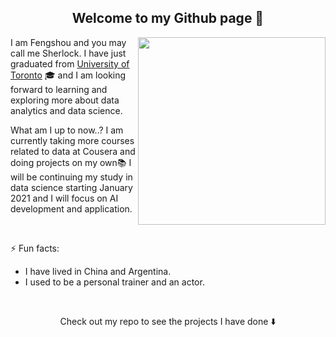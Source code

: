 <h2 align="center"> Welcome to my Github page 👋 </h2>
<p >
  <img src = "https://media.giphy.com/media/JrXas5ecb4FkwbFpIE/giphy.gif" height = 300px align="right"/>
</p>

 I am Fengshou and you may call me Sherlock. I have just graduated from [University of Toronto](https://www.utoronto.ca/) 🎓 and I am looking forward to learning and exploring more about data analytics and data science. 
  <p align = "left"> What am I up to now..? I am currently taking more courses related to data at Cousera and doing projects on my own📚 I will be continuing my study in data science starting January 2021 and I will focus on AI development and application. </p>


<br>


<p> ⚡ Fun facts: </p>
<ul>
  <li> I have lived in China and Argentina. </li>
  <li> I used to be a personal trainer and an actor. </li> 
</ul>
 <br> 
 
<p align="center"> Check out my repo to see the projects I have done ⬇️</p>
